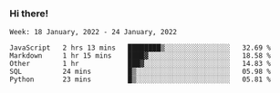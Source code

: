 ### Hi there!

<!--START_SECTION:waka-->
```text
Week: 18 January, 2022 - 24 January, 2022

JavaScript   2 hrs 13 mins   ████████▒░░░░░░░░░░░░░░░░   32.69 % 
Markdown     1 hr 15 mins    ████▓░░░░░░░░░░░░░░░░░░░░   18.58 % 
Other        1 hr            ███▓░░░░░░░░░░░░░░░░░░░░░   14.83 % 
SQL          24 mins         █▒░░░░░░░░░░░░░░░░░░░░░░░   05.98 % 
Python       23 mins         █▒░░░░░░░░░░░░░░░░░░░░░░░   05.81 % 
```
<!--END_SECTION:waka-->
